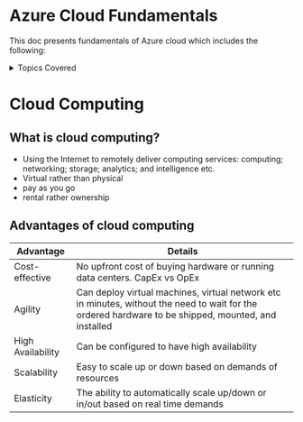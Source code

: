 # Azure Cloud Fundamentals

This doc presents fundamentals of Azure cloud which includes the following:

<details><summary>Topics Covered</summary><p>
<pre>
1. Concepts of cloud computing and its features and advantages
2. Core Azure services
3. Azure management tools and core solutions
4. Azure security: general and network
5. Identity, privacy, governance and compliance
6. Cost management and SLA
</pre>
</p></details>




# Cloud Computing

## What is cloud computing?

- Using the Internet to remotely deliver computing services: computing; networking; storage; analytics; and intelligence etc.
- Virtual rather than physical
- pay as you go
- rental rather ownership

## Advantages of cloud computing

| Advantage  | Details |
|---|---|
|Cost-effective | No upfront cost of buying hardware or running data centers. CapEx vs OpEx |
|Agility | Can deploy virtual machines, virtual network etc in minutes, without the need to wait for the ordered hardware to be shipped, mounted, and installed |
|High Availability | Can be configured to have high availability |
|Scalability | Easy to scale up or down based on demands of resources |
|Elasticity | The ability to automatically scale up/down or in/out based on real time demands |
